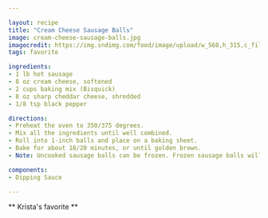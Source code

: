 ```yaml
---

layout: recipe
title: "Cream Cheese Sausage Balls"
image: cream-cheese-sausage-balls.jpg
imagecredit: https://img.sndimg.com/food/image/upload/w_560,h_315,c_fill,fl_progressive,q_80/v1/img/recipes/23/31/89/pic8pL9ZE.jpg
tags: favorite

ingredients:
- 1 lb hot sausage
- 8 oz cream cheese, softened
- 2 cups baking mix (Bisquick)
- 8 oz sharp cheddar cheese, shredded
- 1/8 tsp black pepper

directions:
- Preheat the oven to 350/375 degrees.
- Mix all the ingredients until well combined.
- Roll into 1-inch balls and place on a baking sheet.
- Bake for about 18/20 minutes, or until golden brown.
- Note: Uncooked sausage balls can be frozen. Frozen sausage balls will take a few minutes longer to cook.

components:
- Dipping Sauce

---
```


** Krista's favorite **